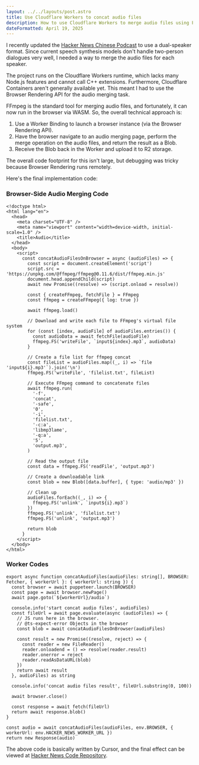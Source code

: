 ```yaml
---
layout: ../../layouts/post.astro
title: Use Cloudflare Workers to concat audio files
description: How to use Cloudflare Workers to merge audio files using FFmpeg in the browser.
dateFormatted: April 19, 2025
---
```


I recently updated the [Hacker News Chinese Podcast](https://hacker-news.agi.li/) to use a dual-speaker format. Since current speech synthesis models don't handle two-person dialogues very well, I needed a way to merge the audio files for each speaker.

The project runs on the Cloudflare Workers runtime, which lacks many Node.js features and cannot call C++ extensions. Furthermore, Cloudflare Containers aren't generally available yet. This meant I had to use the Browser Rendering API for the audio merging task.

FFmpeg is the standard tool for merging audio files, and fortunately, it can now run in the browser via WASM. So, the overall technical approach is:

1.  Use a Worker Binding to launch a browser instance (via the Browser Rendering API).
2.  Have the browser navigate to an audio merging page, perform the merge operation on the audio files, and return the result as a Blob.
3.  Receive the Blob back in the Worker and upload it to R2 storage.

The overall code footprint for this isn't large, but debugging was tricky because Browser Rendering runs remotely.

Here's the final implementation code:

### Browser-Side Audio Merging Code

```
<!doctype html>
<html lang="en">
  <head>
    <meta charset="UTF-8" />
    <meta name="viewport" content="width=device-width, initial-scale=1.0" />
    <title>Audio</title>
  </head>
  <body>
    <script>
      const concatAudioFilesOnBrowser = async (audioFiles) => {
        const script = document.createElement('script')
        script.src = 'https://unpkg.com/@ffmpeg/ffmpeg@0.11.6/dist/ffmpeg.min.js'
        document.head.appendChild(script)
        await new Promise((resolve) => (script.onload = resolve))

        const { createFFmpeg, fetchFile } = FFmpeg
        const ffmpeg = createFFmpeg({ log: true })

        await ffmpeg.load()

        // Download and write each file to FFmpeg's virtual file system
        for (const [index, audioFile] of audioFiles.entries()) {
          const audioData = await fetchFile(audioFile)
          ffmpeg.FS('writeFile', `input${index}.mp3`, audioData)
        }

        // Create a file list for ffmpeg concat
        const fileList = audioFiles.map((_, i) => `file 'input${i}.mp3'`).join('\n')
        ffmpeg.FS('writeFile', 'filelist.txt', fileList)

        // Execute FFmpeg command to concatenate files
        await ffmpeg.run(
          '-f',
          'concat',
          '-safe',
          '0',
          '-i',
          'filelist.txt',
          '-c:a',
          'libmp3lame',
          '-q:a',
          '5',
          'output.mp3',
        )

        // Read the output file
        const data = ffmpeg.FS('readFile', 'output.mp3')

        // Create a downloadable link
        const blob = new Blob([data.buffer], { type: 'audio/mp3' })

        // Clean up
        audioFiles.forEach((_, i) => {
          ffmpeg.FS('unlink', `input${i}.mp3`)
        })
        ffmpeg.FS('unlink', 'filelist.txt')
        ffmpeg.FS('unlink', 'output.mp3')

        return blob
      }
    </script>
  </body>
</html>
```

### Worker Codes

```
export async function concatAudioFiles(audioFiles: string[], BROWSER: Fetcher, { workerUrl }: { workerUrl: string }) {
  const browser = await puppeteer.launch(BROWSER)
  const page = await browser.newPage()
  await page.goto(`${workerUrl}/audio`)

  console.info('start concat audio files', audioFiles)
  const fileUrl = await page.evaluate(async (audioFiles) => {
    // JS runs here in the browser.
    // @ts-expect-error Objects in the browser
    const blob = await concatAudioFilesOnBrowser(audioFiles)

    const result = new Promise((resolve, reject) => {
      const reader = new FileReader()
      reader.onloadend = () => resolve(reader.result)
      reader.onerror = reject
      reader.readAsDataURL(blob)
    })
    return await result
  }, audioFiles) as string

  console.info('concat audio files result', fileUrl.substring(0, 100))

  await browser.close()

  const response = await fetch(fileUrl)
  return await response.blob()
}

const audio = await concatAudioFiles(audioFiles, env.BROWSER, { workerUrl: env.HACKER_NEWS_WORKER_URL })
return new Response(audio)
```

The above code is basically written by Cursor, and the final effect can be viewed at [Hacker News Code Repository](https://github.com/ccbikai/hacker-news/tree/main/worker).
